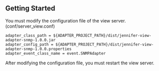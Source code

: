 ## Getting Started

You must modify the configuration file of the view server. (conf/server_view.conf)
```
adapter_class_path = ${ADAPTER_PROJECT_PATH}/dist/jennifer-view-adapter-snmp-1.0.0.jar
adapter_config_path = ${ADAPTER_PROJECT_PATH}/dist/jennifer-view-adapter-snmp-1.0.0.properties
adapter_event_class_name = event.SNMPAdapter
```

After modifying the configuration file, you must restart the view server.
